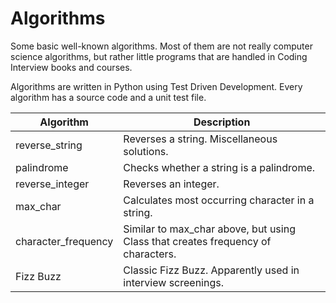 # Algorithms
Some basic well-known algorithms. Most of them are not really computer science algorithms, but rather little programs that are handled in Coding Interview books and courses.

Algorithms are written in Python using Test Driven Development. Every algorithm has a source code and a unit test file.


Algorithm           |   Description
---------           |   -----------
reverse_string      |   Reverses a string. Miscellaneous solutions.
palindrome          |   Checks whether a string is a palindrome.
reverse_integer     |   Reverses an integer.
max_char            |   Calculates most occurring character in a string.
character_frequency |   Similar to max_char above, but using Class that creates frequency of characters.
Fizz Buzz           |   Classic Fizz Buzz. Apparently used in interview screenings.